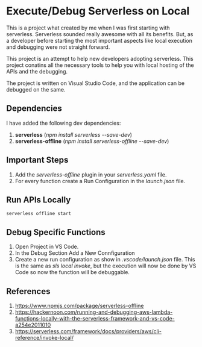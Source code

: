 # Execute/Debug Serverless on Local

This is a project what created by me when I was first starting with serverless. Serverless sounded really awesome with all its benefits. But, as a developer before starting the most important aspects like local execution and debugging were not straight forward.

This project is an attempt to help new developers adopting serverless. This project conatins all the necessary tools to help you with local hosting of the APIs and the debugging.

The project is written on Visual Studio Code, and the application can be debugged on the same.

## Dependencies

I have added the following dev dependencies:
1. **serverless** (*npm install serverless --save-dev*)
2. **serverless-offline** (*npm install serverless-offline --save-dev*)

## Important Steps

1. Add the *serverless-offline* plugin in your *serverless.yaml* file.
2. For every function create a Run Configuration in the *launch.json* file.

## Run APIs Locally

`serverless offline start`

## Debug Specific Functions

1. Open Project in VS Code.
2. In the Debug Section Add a New Connfiguration
3. Create a new run configuration as show in *.vscode/launch.json* file. This is the same as *sls local invoke*, but the execution will now be done by VS Code so now the function will be debuggable. 

## References

1. https://www.npmjs.com/package/serverless-offline
2. https://hackernoon.com/running-and-debugging-aws-lambda-functions-locally-with-the-serverless-framework-and-vs-code-a254e2011010
3. https://serverless.com/framework/docs/providers/aws/cli-reference/invoke-local/
